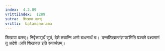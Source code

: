 ```yaml
---
index:  4.2.89
vrittiindex:  1289
sutra:  शिखाया वलच्
vritti:  balamanorama 
---
```


शिखाया वलच्। निर्वृत्ताद्यर्थं सूत्रं, देशे तन्नाम्नि अणो बाधनार्थं च। `दन्तशिखात्संज्ञाया'मिति पञ्चमे वक्ष्यमाणं तु अदेशे।ञपि शिखावल इति रूपार्थछम्।

